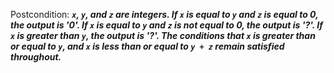 Postcondition: ***`x`, `y`, and `z` are integers. If `x` is equal to `y` and `z` is equal to 0, the output is '0'. If `x` is equal to `y` and `z` is not equal to 0, the output is '?'. If `x` is greater than `y`, the output is '?'. The conditions that `x` is greater than or equal to `y`, and `x` is less than or equal to `y + z` remain satisfied throughout.***